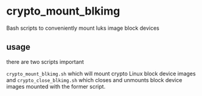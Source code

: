 # crypto_mount_blkimg
Bash scripts to conveniently mount luks image block devices

## usage

there are two scripts important

```crypto_mount_blkimg.sh``` which will mount crypto Linux block device images and ```crypto_close_blkimg.sh``` which closes and unmounts block device images mounted with the former script.
